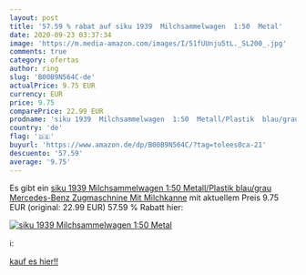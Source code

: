 ```yaml
---
layout: post
title: '57.59 % rabat auf siku 1939  Milchsammelwagen  1:50  Metal'
date: 2020-09-23 03:37:34
image: 'https://m.media-amazon.com/images/I/51fUUnju5tL._SL200_.jpg'
comments: true
category: ofertas
author: ring
slug: 'B00B9N564C-de'
actualPrice: 9.75 EUR
currency: EUR
price: 9.75
comparePrice: 22.99 EUR
prodname: 'siku 1939  Milchsammelwagen  1:50  Metall/Plastik  blau/grau  Mercedes-Benz Zugmaschnine  Mit Milchkanne'
country: 'de'
flag: '🇩🇪'
buyurl: 'https://www.amazon.de/dp/B00B9N564C/?tag=tolees0ca-21'
descuento: '57.59'
average: '9.75'
---
```


Es gibt ein [siku 1939  Milchsammelwagen  1:50  Metall/Plastik  blau/grau  Mercedes-Benz Zugmaschnine  Mit Milchkanne](https://www.amazon.de/dp/B00B9N564C/?tag=tolees0ca-21) mit aktuellem Preis 9.75 EUR (original: 22.99 EUR) 57.59 % Rabatt hier:

[![siku 1939  Milchsammelwagen  1:50  Metal](https://m.media-amazon.com/images/I/51fUUnju5tL._SL200_.jpg)](https://www.amazon.de/dp/B00B9N564C/?tag=tolees0ca-21)

ℹ️:


[kauf es hier!!](https://www.amazon.de/dp/B00B9N564C/?tag=tolees0ca-21)
